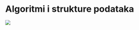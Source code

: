 # Algoritmi i strukture podataka

[<img src="https://discordapp.com/api/guilds/440055845552914433/widget.png" align="center">](https://discord.gg/rsheCEV)
